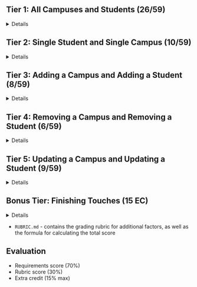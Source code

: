 ## Tier 1: All Campuses and Students (26/59)

<details>

### Frontend

#### Campus

  <details>

- [x] Write a component to display a list of all campuses (at least their names and images)
- [x] Write a campuses sub-reducer to manage campuses in your Redux store
- [x] Display the all-campuses component when the url matches `/campuses`

</details>

#### Students

  <details>

- [x] Write a component to display a list of all students (at least their names)
- [x] Write a students sub-reducer to manage students in your Redux store
- [x] Display the all-students component when the url matches `/students`

</details>

#### Navbar

  <details>

- [x] Add a links to the navbar that can be used to navigate to the all-campuses view and the all-students view

</details>

### Backend

#### Seed

  <details>

- [x] Write a function which sync's and seeds your database when your application starts

</details>

#### Campus

  <details>

- [x] Write a route to serve up all campuses

- Write a `campuses` model with the following information:

  - [x] name - not empty or null
  - [x] imageUrl - with a default value
  - [x] address - not empty or null
  - [x] description - extremely large text

  </details>

#### Students

  <details>

- [x] Write a route to serve up all students

- Write a `students` model with the following information:

  - [x] firstName - not empty or null
  - [x] lastName - not empty or null
  - [x] email - not empty or null; must be a valid email
  - [x] imageUrl - with a default value
  - [x] gpa - decimal between 0.0 and 4.0

- [x] Students may be associated with at most one campus. Likewise, campuses may be associated with many students

</details>

</details>

## Tier 2: Single Student and Single Campus (10/59)

<details>

### Frontend

<details>

#### Single Campus

  <details>

- Write a component to display a single campus with the following information:
  - [x] The campus's name, image, address and description
  - [x] A list of the names of all students in that campus (or a helpful message if it doesn't have any students)
- [x] Display the appropriate campus's info when the url matches `/campuses/:campusId`
- [x] Clicking on a campus from the campuses view should navigate to show that campus

- [x] Clicking on the name of a student in the campus view should navigate to show that student in the student view

</details>

#### Single Students

<details>

- Write a component to display a single student with the following information:
  - [x] The student's full name, email, image, and gpa
  - [x] The name of their campus (or a helpful message if they don't have one)
- [x] Display the appropriate student when the url matches `/students/:studentId`
- [x] Clicking on a student from the students view should navigate to show that student

- [x] Clicking on the name of a campus in the student view should navigate to show that campus in the campus view

</details>

</details>

### Backend

<details>

#### Campus

<details>

- [x] Write a route to serve up a single student (based on their id), _including that student's campus_

</details>

#### Students

<details>

- [x] Write a route to serve up a single campus (based on its id), _including that campuses' students_

</details>

</details>

</details>

</details>

## Tier 3: Adding a Campus and Adding a Student (8/59)

<details>

### Frontend

<details>

#### Campus

  <details>

- [x] Write a component to display a form for adding a new campus that contains inputs for _at least_ the name and address.
- [x] Display this component as part of the campuses view, alongside the list of campuses

- Submitting the form with a valid name/address should:

  - [x] Make an AJAX request that causes the new campus to be persisted in the database
  - [x] Add the new campus to the list of campuses without needing to refresh the page

  </details>

#### Student

  <details>

- [x] Write a component to display a form for adding a new student that contains inputs for _at least_ first name, last name and email
- [x] Display this component as part of the students view, alongside the list of students

- Submitting the form with a valid first name/last name/email should:

  - [x] Make an AJAX request that causes the new student to be persisted in the database
  - [x] Add the new student to the list of students without needing to refresh the page

  </details>

</details>

### Backend

<details>

#### Campus

  <details>

- [x] Write a route to add a new campus

</details>

#### Student

  <details>

- [x] Write a route to add a new student

</details>

</details>

</details>

## Tier 4: Removing a Campus and Removing a Student (6/59)

<details>

### Frontend

<details>

#### Campus

  <details>

- [x] In the campuses view, include an `X` button next to each campus
- Clicking the `X` button should:

  - [x] Make an AJAX request that causes that campus to be removed from database
  - [x] Remove the campus from the list of campuses without needing to refresh the page

  </details>

#### Student

  <details>

- [x] In the students view, include an `X` button next to each student
- Clicking the `X` button should:

  - [x] Make an AJAX request that causes that student to be removed from database
  - [x] Remove the student from the list of students without needing to refresh the page

  </details>

</details>

### Backend

<details>

#### Campus

  <details>

- [x] Write a route to remove a campus (based on its id)

</details>

#### Student

  <details>

- [x] Write a route to remove a student (based on their id)

</details>

</details>

</details>

## Tier 5: Updating a Campus and Updating a Student (9/59)

<details>

### Frontend

<details>

#### Campus

  <details>

- [x] Write a component to display a form updating _at least_ a campus's name and address
- [x] Display this component as part of the campus view
  - Submitting the form with valid data should:
- [x] Make an AJAX request that causes that campus to be updated in the database
- [x] Update the campus in the current view without needing to refresh the page

  - [x] In the campus view, display an `Unregister` button next to each of its students, which removes the student from the campus (in the database as well as this view); hint: the student is still in the database but is no longer associated with the campus

  </details>

#### Student

  <details>

- [x] Write a component to display a form updating a student
- [x] Display this component as part of the student view
- Submitting the form with valid data should:
- [x] Make an AJAX request that causes that student to be updated in the database
- [x] Update the student in the current view without needing to refresh the page

</details>

</details>

### Backend

<details>

#### Campus

<details>

- [x] Write a route to update an existing campus

</details>

#### Student

<details>

- [x] Write a route to update an existing student

</details>

</details>

</details>

## Bonus Tier: Finishing Touches (15 EC)

<details>

#### Finishing Touches

<details>

- [x] If a user attempts to add a new student or campus without a required field, a helpful message should be displayed
- [x] If a user attempts to access a page that doesn't exist (ex. `/potato`), a helpful "not found" message should be displayed
- [x] If a user attempts to view a student/campus that doesn't exist, a helpful message should be displayed
<!-- only added the loading message to the banner image on homepage component because there is a lag time as it is pulling it from the web -->
- [x] Whenever a component needs to wait for data to load from the server, a "loading" message should be displayed until the data is available
- [x] Overall, the app is spectacularly styled and visually stunning

</details>

#### Ordering

<details>

- [x] Create option for students to be ordered based on lastName on all-students view
- [x] Create option for students to be ordered based on GPA on all-students view
- [x] Create option for campuses to be ordered based on number of enrolled students on all-campuses view

</details>

#### Filtering

<details>

- [x] Create a filter on all-students view to only show students who are not registered to a campus
- [x] Create a filter on the all-campuses view to only show campuses that do not have any registered students

</details>

#### Seeding & Pagination

<details>

- [x] Seed 100+ students and 100+ campuses
- [ ] Implement _front-end_ pagination for the students view (e.g. `/students?page=1` renders the first ten students, and `/students?page=2` renders students 11-20)
- [ ] Implement _front-end_ pagination for the campuses view (e.g. `/campuses?page=1` renders the first ten campuses, and `/campuses?page=2` renders campuses 11-20)
- [ ] Implement _back-end_ pagination for students (e.g. `/api/students?page=1` returns the first ten students' data, and `/api/students?page=2` returns students 11-20)
- [ ] Implement _back-end_ pagination for campuses (e.g. `/api/campuses?page=1` returns the first ten campuses' data, and `/api/campuses?page=2` returns campuses 11-20)

</details>

</details>

- `RUBRIC.md` - contains the grading rubric for additional factors, as well as the formula for calculating the total score

## Evaluation

- Requirements score (70%)
- Rubric score (30%)
- Extra credit (15% max)

